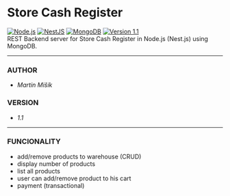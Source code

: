 # Store Cash Register

[![Node.js](https://img.shields.io/badge/Node.js-43853D?style=flat-square&logo=node.js&logoColor=white)](https://nodejs.org/en/)
[![NestJS](https://img.shields.io/badge/NestJS-%23E0234E.svg?style=flat-square&logo=nestjs&logoColor=white)](https://nestjs.com/)
[![MongoDB](https://img.shields.io/badge/MongoDB-4EA94B?style=flat-square&logo=mongodb&logoColor=white)](https://www.mongodb.com/)
[![Version 1.1](https://img.shields.io/badge/version-v1.1-blue.svg?style=flat-square)](https://github.com/proheap/store-cash-register-rest/)  
REST Backend server for Store Cash Register in Node.js (Nest.js) using MongoDB.

---

### AUTHOR

- _Martin Mišík_

### VERSION

- _1.1_

---

### FUNCIONALITY

- add/remove products to warehouse (CRUD)
- display number of products
- list all products
- user can add/remove product to his cart
- payment (transactional)
